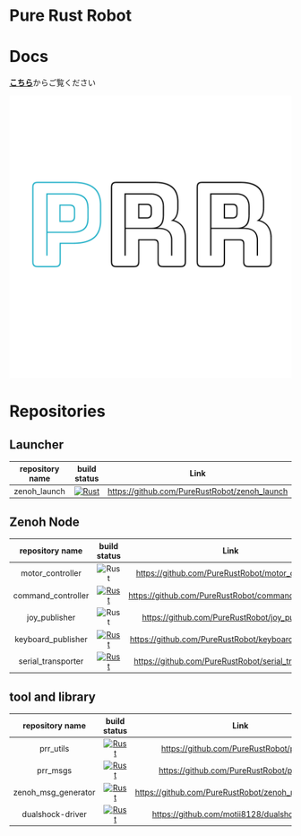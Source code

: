 # Pure Rust Robot

# Docs
[**こちら**](https://purerustrobot.github.io/prr-docs/)からご覧ください


![picture](https://github.com/PureRustRobot/.github/blob/main/prr.png)

# Repositories

## Launcher
|repository name|build status|Link|
|:--:|:--:|:--:|
|zenoh_launch|[![Rust](https://github.com/PureRustRobot/zenoh_launch/actions/workflows/rust.yml/badge.svg)](https://github.com/PureRustRobot/zenoh_launch/actions/workflows/rust.yml)|https://github.com/PureRustRobot/zenoh_launch|


## Zenoh Node
|repository name|build status|Link|
|:--:|:--:|:--:|
|motor_controller|![Rust](https://github.com/PureRustRobot/motor_controller/actions/workflows/rust.yml/badge.svg)|https://github.com/PureRustRobot/motor_controller|
|command_controller|[![Rust](https://github.com/PureRustRobot/command_controller/actions/workflows/rust.yml/badge.svg)](https://github.com/PureRustRobot/command_controller/actions/workflows/rust.yml)|https://github.com/PureRustRobot/command_controller|
|joy_publisher|![Rust](https://github.com/PureRustRobot/joy_publisher/actions/workflows/rust.yml/badge.svg)|https://github.com/PureRustRobot/joy_publisher|
|keyboard_publisher|[![Rust](https://github.com/PureRustRobot/keyboard_publisher/actions/workflows/rust.yml/badge.svg)](https://github.com/PureRustRobot/keyboard_publisher/actions/workflows/rust.yml)|https://github.com/PureRustRobot/keyboard_publisher|
|serial_transporter|[![Rust](https://github.com/PureRustRobot/serial_transporter/actions/workflows/rust.yml/badge.svg)](https://github.com/PureRustRobot/serial_transporter/actions/workflows/rust.yml)|https://github.com/PureRustRobot/serial_transporter|

## tool and library
|repository name|build status|Link|
|:--:|:--:|:--:|
|prr_utils|[![Rust](https://github.com/PureRustRobot/prr_utils/actions/workflows/rust.yml/badge.svg)](https://github.com/PureRustRobot/prr_utils/actions/workflows/rust.yml)|https://github.com/PureRustRobot/prr_utils|
|prr_msgs|[![Rust](https://github.com/PureRustRobot/prr_msgs/actions/workflows/rust.yml/badge.svg)](https://github.com/PureRustRobot/prr_msgs/actions/workflows/rust.yml)|https://github.com/PureRustRobot/prr_msgs|
|zenoh_msg_generator|[![Rust](https://github.com/PureRustRobot/zenoh_msg_generator/actions/workflows/rust.yml/badge.svg)](https://github.com/PureRustRobot/zenoh_msg_generator/actions/workflows/rust.yml)|https://github.com/PureRustRobot/zenoh_msg_generator|
|dualshock-driver|[![Rust](https://github.com/motii8128/dualshock-driver/actions/workflows/rust.yml/badge.svg)](https://github.com/motii8128/dualshock-driver/actions/workflows/rust.yml)|https://github.com/motii8128/dualshock-driver|


